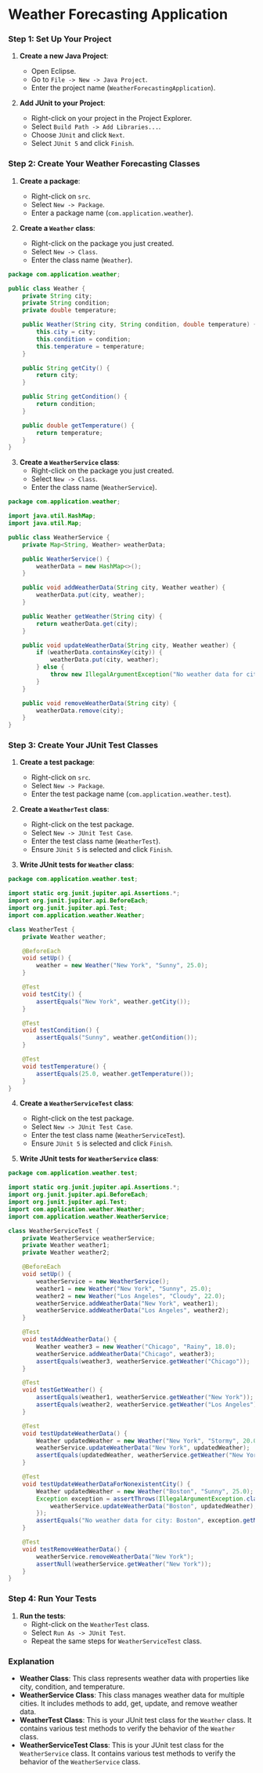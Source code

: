 # Weather Forecasting Application

### Step 1: Set Up Your Project

1. **Create a new Java Project**:
   - Open Eclipse.
   - Go to `File -> New -> Java Project`.
   - Enter the project name (`WeatherForecastingApplication`).

2. **Add JUnit to your Project**:
   - Right-click on your project in the Project Explorer.
   - Select `Build Path -> Add Libraries...`.
   - Choose `JUnit` and click `Next`.
   - Select `JUnit 5` and click `Finish`.

### Step 2: Create Your Weather Forecasting Classes

1. **Create a package**:
   - Right-click on `src`.
   - Select `New -> Package`.
   - Enter a package name (`com.application.weather`).

2. **Create a `Weather` class**:
   - Right-click on the package you just created.
   - Select `New -> Class`.
   - Enter the class name (`Weather`).

```java
package com.application.weather;

public class Weather {
    private String city;
    private String condition;
    private double temperature;

    public Weather(String city, String condition, double temperature) {
        this.city = city;
        this.condition = condition;
        this.temperature = temperature;
    }

    public String getCity() {
        return city;
    }

    public String getCondition() {
        return condition;
    }

    public double getTemperature() {
        return temperature;
    }
}
```

3. **Create a `WeatherService` class**:
   - Right-click on the package you just created.
   - Select `New -> Class`.
   - Enter the class name (`WeatherService`).

```java
package com.application.weather;

import java.util.HashMap;
import java.util.Map;

public class WeatherService {
    private Map<String, Weather> weatherData;

    public WeatherService() {
        weatherData = new HashMap<>();
    }

    public void addWeatherData(String city, Weather weather) {
        weatherData.put(city, weather);
    }

    public Weather getWeather(String city) {
        return weatherData.get(city);
    }

    public void updateWeatherData(String city, Weather weather) {
        if (weatherData.containsKey(city)) {
            weatherData.put(city, weather);
        } else {
            throw new IllegalArgumentException("No weather data for city: " + city);
        }
    }

    public void removeWeatherData(String city) {
        weatherData.remove(city);
    }
}
```

### Step 3: Create Your JUnit Test Classes

1. **Create a test package**:
   - Right-click on `src`.
   - Select `New -> Package`.
   - Enter the test package name (`com.application.weather.test`).

2. **Create a `WeatherTest` class**:
   - Right-click on the test package.
   - Select `New -> JUnit Test Case`.
   - Enter the test class name (`WeatherTest`).
   - Ensure `JUnit 5` is selected and click `Finish`.

3. **Write JUnit tests for `Weather` class**:

```java
package com.application.weather.test;

import static org.junit.jupiter.api.Assertions.*;
import org.junit.jupiter.api.BeforeEach;
import org.junit.jupiter.api.Test;
import com.application.weather.Weather;

class WeatherTest {
    private Weather weather;

    @BeforeEach
    void setUp() {
        weather = new Weather("New York", "Sunny", 25.0);
    }

    @Test
    void testCity() {
        assertEquals("New York", weather.getCity());
    }

    @Test
    void testCondition() {
        assertEquals("Sunny", weather.getCondition());
    }

    @Test
    void testTemperature() {
        assertEquals(25.0, weather.getTemperature());
    }
}
```

4. **Create a `WeatherServiceTest` class**:
   - Right-click on the test package.
   - Select `New -> JUnit Test Case`.
   - Enter the test class name (`WeatherServiceTest`).
   - Ensure `JUnit 5` is selected and click `Finish`.

5. **Write JUnit tests for `WeatherService` class**:

```java
package com.application.weather.test;

import static org.junit.jupiter.api.Assertions.*;
import org.junit.jupiter.api.BeforeEach;
import org.junit.jupiter.api.Test;
import com.application.weather.Weather;
import com.application.weather.WeatherService;

class WeatherServiceTest {
    private WeatherService weatherService;
    private Weather weather1;
    private Weather weather2;

    @BeforeEach
    void setUp() {
        weatherService = new WeatherService();
        weather1 = new Weather("New York", "Sunny", 25.0);
        weather2 = new Weather("Los Angeles", "Cloudy", 22.0);
        weatherService.addWeatherData("New York", weather1);
        weatherService.addWeatherData("Los Angeles", weather2);
    }

    @Test
    void testAddWeatherData() {
        Weather weather3 = new Weather("Chicago", "Rainy", 18.0);
        weatherService.addWeatherData("Chicago", weather3);
        assertEquals(weather3, weatherService.getWeather("Chicago"));
    }

    @Test
    void testGetWeather() {
        assertEquals(weather1, weatherService.getWeather("New York"));
        assertEquals(weather2, weatherService.getWeather("Los Angeles"));
    }

    @Test
    void testUpdateWeatherData() {
        Weather updatedWeather = new Weather("New York", "Stormy", 20.0);
        weatherService.updateWeatherData("New York", updatedWeather);
        assertEquals(updatedWeather, weatherService.getWeather("New York"));
    }

    @Test
    void testUpdateWeatherDataForNonexistentCity() {
        Weather updatedWeather = new Weather("Boston", "Sunny", 25.0);
        Exception exception = assertThrows(IllegalArgumentException.class, () -> {
            weatherService.updateWeatherData("Boston", updatedWeather);
        });
        assertEquals("No weather data for city: Boston", exception.getMessage());
    }

    @Test
    void testRemoveWeatherData() {
        weatherService.removeWeatherData("New York");
        assertNull(weatherService.getWeather("New York"));
    }
}
```

### Step 4: Run Your Tests

1. **Run the tests**:
   - Right-click on the `WeatherTest` class.
   - Select `Run As -> JUnit Test`.
   - Repeat the same steps for `WeatherServiceTest` class.

### Explanation

- **Weather Class**: This class represents weather data with properties like city, condition, and temperature.
- **WeatherService Class**: This class manages weather data for multiple cities. It includes methods to add, get, update, and remove weather data.
- **WeatherTest Class**: This is your JUnit test class for the `Weather` class. It contains various test methods to verify the behavior of the `Weather` class.
- **WeatherServiceTest Class**: This is your JUnit test class for the `WeatherService` class. It contains various test methods to verify the behavior of the `WeatherService` class.
